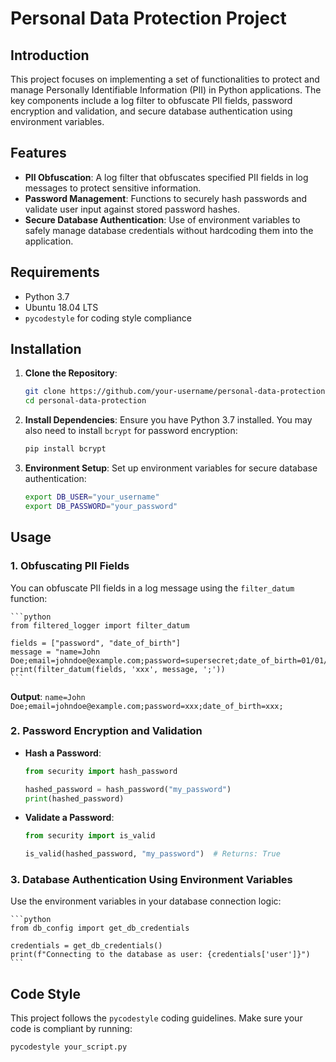# Personal Data Protection Project

## Introduction

This project focuses on implementing a set of functionalities to protect and manage Personally Identifiable Information (PII) in Python applications. The key components include a log filter to obfuscate PII fields, password encryption and validation, and secure database authentication using environment variables.

## Features

- **PII Obfuscation**: A log filter that obfuscates specified PII fields in log messages to protect sensitive information.
- **Password Management**: Functions to securely hash passwords and validate user input against stored password hashes.
- **Secure Database Authentication**: Use of environment variables to safely manage database credentials without hardcoding them into the application.

## Requirements

- Python 3.7
- Ubuntu 18.04 LTS
- `pycodestyle` for coding style compliance

## Installation

1. **Clone the Repository**:
    ```bash
    git clone https://github.com/your-username/personal-data-protection.git
    cd personal-data-protection
    ```

2. **Install Dependencies**:
    Ensure you have Python 3.7 installed. You may also need to install `bcrypt` for password encryption:
    ```bash
    pip install bcrypt
    ```

3. **Environment Setup**:
    Set up environment variables for secure database authentication:
    ```bash
    export DB_USER="your_username"
    export DB_PASSWORD="your_password"
    ```

## Usage

### 1. **Obfuscating PII Fields**
   You can obfuscate PII fields in a log message using the `filter_datum` function:

    ```python
    from filtered_logger import filter_datum

    fields = ["password", "date_of_birth"]
    message = "name=John Doe;email=johndoe@example.com;password=supersecret;date_of_birth=01/01/1990;"
    print(filter_datum(fields, 'xxx', message, ';'))
    ```

   **Output**:
    ```
    name=John Doe;email=johndoe@example.com;password=xxx;date_of_birth=xxx;
    ```

### 2. **Password Encryption and Validation**
   - **Hash a Password**:
     ```python
     from security import hash_password
     
     hashed_password = hash_password("my_password")
     print(hashed_password)
     ```

   - **Validate a Password**:
     ```python
     from security import is_valid
     
     is_valid(hashed_password, "my_password")  # Returns: True
     ```

### 3. **Database Authentication Using Environment Variables**
   Use the environment variables in your database connection logic:

    ```python
    from db_config import get_db_credentials

    credentials = get_db_credentials()
    print(f"Connecting to the database as user: {credentials['user']}")
    ```

## Code Style

This project follows the `pycodestyle` coding guidelines. Make sure your code is compliant by running:
```bash
pycodestyle your_script.py

